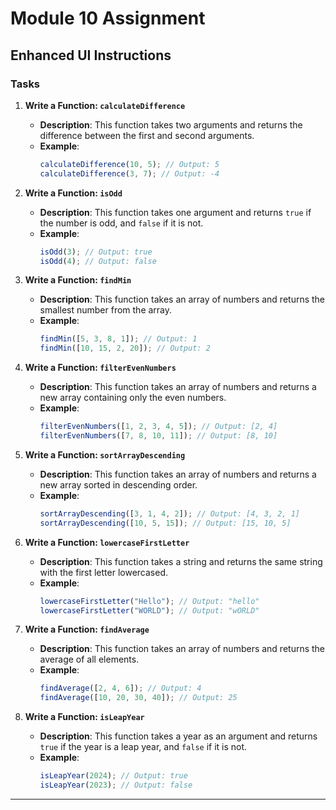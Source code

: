 # Module 10 Assignment

## Enhanced UI Instructions

### Tasks

1. **Write a Function: `calculateDifference`**
   - **Description**: This function takes two arguments and returns the difference between the first and second arguments.
   - **Example**:
     ```javascript
     calculateDifference(10, 5); // Output: 5
     calculateDifference(3, 7); // Output: -4
     ```

2. **Write a Function: `isOdd`**
   - **Description**: This function takes one argument and returns `true` if the number is odd, and `false` if it is not.
   - **Example**:
     ```javascript
     isOdd(3); // Output: true
     isOdd(4); // Output: false
     ```

3. **Write a Function: `findMin`**
   - **Description**: This function takes an array of numbers and returns the smallest number from the array.
   - **Example**:
     ```javascript
     findMin([5, 3, 8, 1]); // Output: 1
     findMin([10, 15, 2, 20]); // Output: 2
     ```

4. **Write a Function: `filterEvenNumbers`**
   - **Description**: This function takes an array of numbers and returns a new array containing only the even numbers.
   - **Example**:
     ```javascript
     filterEvenNumbers([1, 2, 3, 4, 5]); // Output: [2, 4]
     filterEvenNumbers([7, 8, 10, 11]); // Output: [8, 10]
     ```

5. **Write a Function: `sortArrayDescending`**
   - **Description**: This function takes an array of numbers and returns a new array sorted in descending order.
   - **Example**:
     ```javascript
     sortArrayDescending([3, 1, 4, 2]); // Output: [4, 3, 2, 1]
     sortArrayDescending([10, 5, 15]); // Output: [15, 10, 5]
     ```

6. **Write a Function: `lowercaseFirstLetter`**
   - **Description**: This function takes a string and returns the same string with the first letter lowercased.
   - **Example**:
     ```javascript
     lowercaseFirstLetter("Hello"); // Output: "hello"
     lowercaseFirstLetter("WORLD"); // Output: "wORLD"
     ```

7. **Write a Function: `findAverage`**
   - **Description**: This function takes an array of numbers and returns the average of all elements.
   - **Example**:
     ```javascript
     findAverage([2, 4, 6]); // Output: 4
     findAverage([10, 20, 30, 40]); // Output: 25
     ```

8. **Write a Function: `isLeapYear`**
   - **Description**: This function takes a year as an argument and returns `true` if the year is a leap year, and `false` if it is not.
   - **Example**:
     ```javascript
     isLeapYear(2024); // Output: true
     isLeapYear(2023); // Output: false
     ```

---

